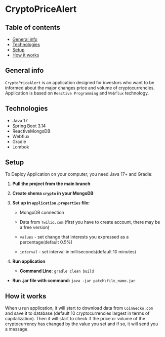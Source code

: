 # CryptoPriceAlert
## Table of contents
* [General info](#general-info)
* [Technologies](#technologies)
* [Setup](#setup)
* [How it works](#how-it-works)
## General info
`CryptoPriceAlert` is an application designed for investors
who want to be informed about the major changes price and volume
of cryptocurrencies. Application is based on `Reactive Programming` 
and `Webflux` technology.


## Technologies
* Java 17
* Spring Boot 3.14
* ReactiveMongoDB
* Webflux
* Gradle
* Lombok

## Setup
To Deploy Application on your computer, you need Java 17+ and Gradle:

1. **Pull the project from the main branch**
2. **Create shema `crypto` in your MongoDB**
3. **Set up in `application.properties` file:**
   - MongoDB connection

   -  Data from `Twilio.com` (first you have to create account, there may be a free version)

   -  `values` - set change that interests you expressed as a percentage(default 0.5%)

   -  `interval` - set interval in milliseconds(default 10 minutes)

4. **Run application**
   -  **Command Line:**  `gradle clean build`
-  **Run .jar file with command:**  `java -jar patch\file_name.jar`


## How it works

When u run application, it will start to download data from `CoinGecko.com` 
and save it to database (default 10 cryptocurrencies largest in terms of capitalization).
Then it will start to check if the price or volume
of the cryptocurrency has changed by the value you set and if so, it will send you a message.


